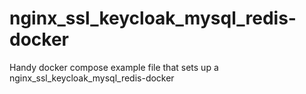 # nginx_ssl_keycloak_mysql_redis-docker
Handy docker compose example file that sets up a nginx_ssl_keycloak_mysql_redis-docker
